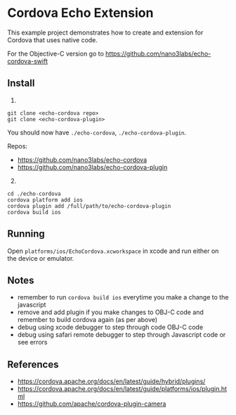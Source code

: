 # Cordova Echo Extension

This example project demonstrates how to create and extension for Cordova that uses native code.

For the Objective-C version go to https://github.com/nano3labs/echo-cordova-swift

## Install

1.

```
git clone <echo-cordova repo>
git clone <echo-cordova-plugin>
```

You should now have `./echo-cordova`, `./echo-cordova-plugin`.

Repos:
* https://github.com/nano3labs/echo-cordova
* https://github.com/nano3labs/echo-cordova-plugin

2.
```
cd ./echo-cordova
cordova platform add ios
cordova plugin add /full/path/to/echo-cordova-plugin
cordova build ios
```

## Running

Open `platforms/ios/EchoCordova.xcworkspace` in xcode and run either on the device or emulator.

## Notes
* remember to run `cordova build ios` everytime you make a change to the javascript
* remove and add plugin if you make changes to OBJ-C code and remember to build cordova again (as per above)
* debug using xcode debugger to step through code OBJ-C code
* debug using safari remote debugger to step through Javascript code or see errors

## References

* https://cordova.apache.org/docs/en/latest/guide/hybrid/plugins/
* https://cordova.apache.org/docs/en/latest/guide/platforms/ios/plugin.html
* https://github.com/apache/cordova-plugin-camera

